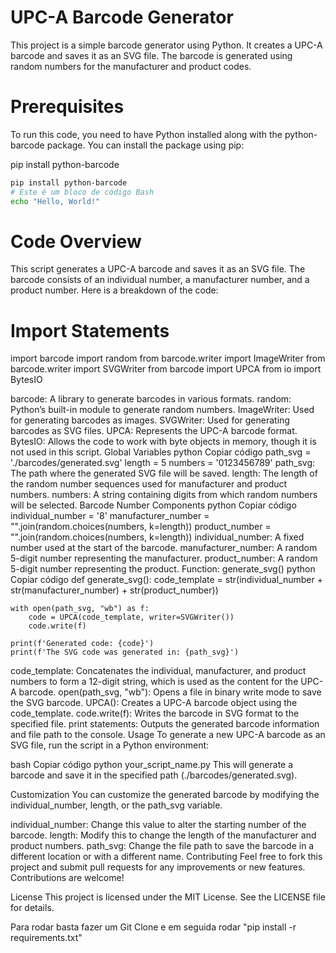 # UPC-A Barcode Generator

This project is a simple barcode generator using Python. It creates a UPC-A barcode and saves it as an SVG file. The barcode is generated using random numbers for the manufacturer and product codes.

# Prerequisites
To run this code, you need to have Python installed along with the python-barcode package. You can install the package using pip:

pip install python-barcode

```bash
pip install python-barcode
# Este é um bloco de código Bash
echo "Hello, World!"
```

# Code Overview
This script generates a UPC-A barcode and saves it as an SVG file. The barcode consists of an individual number, a manufacturer number, and a product number. Here is a breakdown of the code:

# Import Statements

import barcode
import random
from barcode.writer import ImageWriter
from barcode.writer import SVGWriter
from barcode import UPCA
from io import BytesIO

barcode: A library to generate barcodes in various formats.
random: Python’s built-in module to generate random numbers.
ImageWriter: Used for generating barcodes as images.
SVGWriter: Used for generating barcodes as SVG files.
UPCA: Represents the UPC-A barcode format.
BytesIO: Allows the code to work with byte objects in memory, though it is not used in this script.
Global Variables
python
Copiar código
path_svg = './barcodes/generated.svg'
length = 5
numbers = '0123456789'
path_svg: The path where the generated SVG file will be saved.
length: The length of the random number sequences used for manufacturer and product numbers.
numbers: A string containing digits from which random numbers will be selected.
Barcode Number Components
python
Copiar código
individual_number = '8'
manufacturer_number = "".join(random.choices(numbers, k=length))
product_number = "".join(random.choices(numbers, k=length))
individual_number: A fixed number used at the start of the barcode.
manufacturer_number: A random 5-digit number representing the manufacturer.
product_number: A random 5-digit number representing the product.
Function: generate_svg()
python
Copiar código
def generate_svg():
    code_template = str(individual_number + str(manufacturer_number) + str(product_number))

    with open(path_svg, "wb") as f:
        code = UPCA(code_template, writer=SVGWriter())
        code.write(f)

    print(f'Generated code: {code}')
    print(f'The SVG code was generated in: {path_svg}')
code_template: Concatenates the individual, manufacturer, and product numbers to form a 12-digit string, which is used as the content for the UPC-A barcode.
open(path_svg, "wb"): Opens a file in binary write mode to save the SVG barcode.
UPCA(): Creates a UPC-A barcode object using the code_template.
code.write(f): Writes the barcode in SVG format to the specified file.
print statements: Outputs the generated barcode information and file path to the console.
Usage
To generate a new UPC-A barcode as an SVG file, run the script in a Python environment:

bash
Copiar código
python your_script_name.py
This will generate a barcode and save it in the specified path (./barcodes/generated.svg).

Customization
You can customize the generated barcode by modifying the individual_number, length, or the path_svg variable.

individual_number: Change this value to alter the starting number of the barcode.
length: Modify this to change the length of the manufacturer and product numbers.
path_svg: Change the file path to save the barcode in a different location or with a different name.
Contributing
Feel free to fork this project and submit pull requests for any improvements or new features. Contributions are welcome!

License
This project is licensed under the MIT License. See the LICENSE file for details.


Para rodar basta fazer um Git Clone e em seguida rodar "pip install -r requirements.txt"
